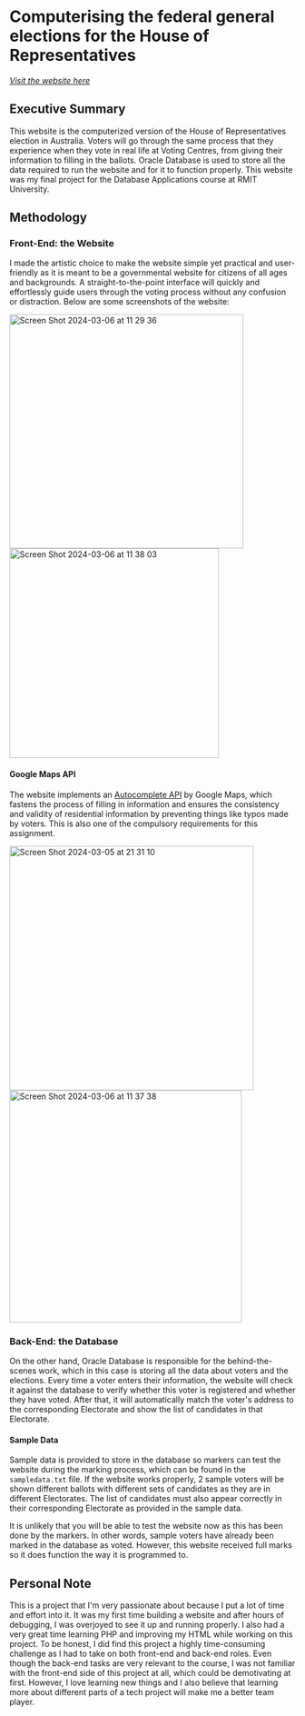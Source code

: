 # Computerising the federal general elections for the House of Representatives

[*Visit the website here*](https://titan.csit.rmit.edu.au/~s3928470/DBA/asg4/index.html)

## Executive Summary
This website is the computerized version of the House of Representatives election in Australia. Voters will go through the same process that they experience when they vote in real life at Voting Centres, from giving their information to filling in the ballots. Oracle Database is used to store all the data required to run the website and for it to function properly. This website was my final project for the Database Applications course at RMIT University. 

## Methodology

### Front-End: the Website
I made the artistic choice to make the website simple yet practical and user-friendly as it is meant to be a governmental website for citizens of all ages and backgrounds. A straight-to-the-point interface will quickly and effortlessly guide users through the voting process without any confusion or distraction. Below are some screenshots of the website:

<img width="412" alt="Screen Shot 2024-03-06 at 11 29 36" src="https://github.com/chaulnb05/computerised-voting-aus/assets/155965902/1ef8f5f3-3325-4195-9ee6-3d10cb4a7abc">
<img width="369" alt="Screen Shot 2024-03-06 at 11 38 03" src="https://github.com/chaulnb05/computerised-voting-aus/assets/155965902/d37eaddf-e42b-4c5f-a466-47ff420c9c0f">


#### Google Maps API
The website implements an [Autocomplete API](https://developers.google.com/maps/documentation/javascript/place-autocomplete) by Google Maps, which fastens the process of filling in information and ensures the consistency and validity of residential information by preventing things like typos made by voters. 
This is also one of the compulsory requirements for this assignment.

<img width="430" alt="Screen Shot 2024-03-05 at 21 31 10" src="https://github.com/chaulnb05/computerised-voting-aus/assets/155965902/e8588597-01a1-4239-b870-48a7b8c8069e"> <img width="409" alt="Screen Shot 2024-03-06 at 11 37 38" src="https://github.com/chaulnb05/computerised-voting-aus/assets/155965902/899c7e0d-73ae-41cc-a462-ff62afdf599f">



### Back-End: the Database
On the other hand, Oracle Database is responsible for the behind-the-scenes work, which in this case is storing all the data about voters and the elections. Every time a voter enters their information, the website will check it against the database to verify whether this voter is registered and whether they have voted. After that, it will automatically match the voter's address to the corresponding Electorate and show the list of candidates in that Electorate.


#### Sample Data
Sample data is provided to store in the database so markers can test the website during the marking process, which can be found in the `sampledata.txt` file. If the website works properly, 2 sample voters will be shown different ballots with different sets of candidates as they are in different Electorates. The list of candidates must also appear correctly in their corresponding Electorate as provided in the sample data. 

It is unlikely that you will be able to test the website now as this has been done by the markers. In other words, sample voters have already been marked in the database as voted. However, this website received full marks so it does function the way it is programmed to.


## Personal Note
This is a project that I'm very passionate about because I put a lot of time and effort into it. It was my first time building a website and after hours of debugging, I was overjoyed to see it up and running properly. I also had a very great time learning PHP and improving my HTML while working on this project. To be honest, I did find this project a highly time-consuming challenge as I had to take on both front-end and back-end roles. Even though the back-end tasks are very relevant to the course, I was not familiar with the front-end side of this project at all, which could be demotivating at first. However, I love learning new things and I also believe that learning more about different parts of a tech project will make me a better team player. 
